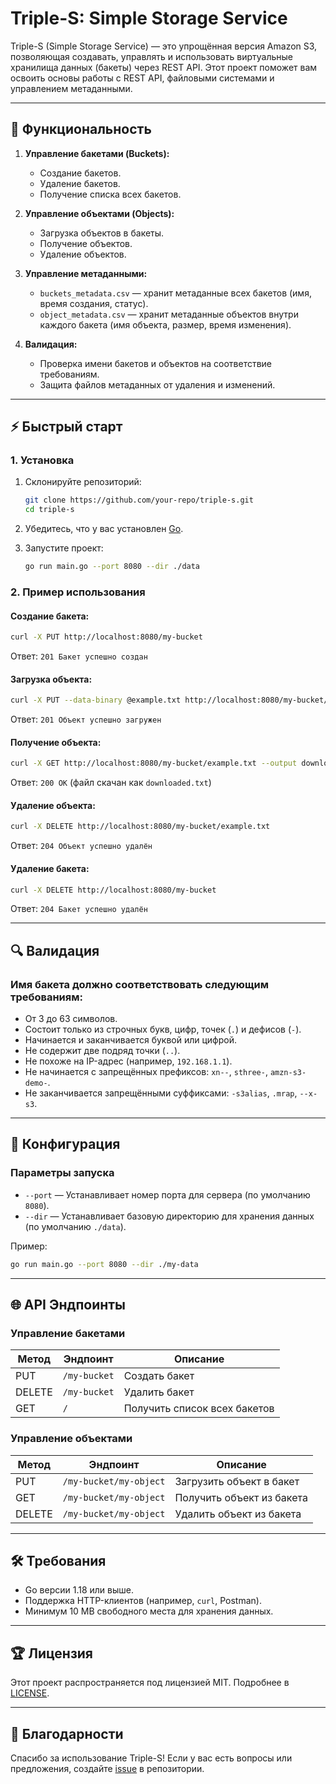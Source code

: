 # Triple-S: Simple Storage Service

Triple-S (Simple Storage Service) — это упрощённая версия Amazon S3, позволяющая создавать, управлять и использовать виртуальные хранилища данных (бакеты) через REST API. Этот проект поможет вам освоить основы работы с REST API, файловыми системами и управлением метаданными.

---

## 🔧 Функциональность

1. **Управление бакетами (Buckets):**
   - Создание бакетов.
   - Удаление бакетов.
   - Получение списка всех бакетов.

2. **Управление объектами (Objects):**
   - Загрузка объектов в бакеты.
   - Получение объектов.
   - Удаление объектов.

3. **Управление метаданными:**
   - `buckets_metadata.csv` — хранит метаданные всех бакетов (имя, время создания, статус).
   - `object_metadata.csv` — хранит метаданные объектов внутри каждого бакета (имя объекта, размер, время изменения).

4. **Валидация:**
   - Проверка имени бакетов и объектов на соответствие требованиям.
   - Защита файлов метаданных от удаления и изменений.

---

## ⚡ Быстрый старт

### 1. Установка

1. Склонируйте репозиторий:
   ```bash
   git clone https://github.com/your-repo/triple-s.git
   cd triple-s
   ```

2. Убедитесь, что у вас установлен [Go](https://golang.org/dl/).

3. Запустите проект:
   ```bash
   go run main.go --port 8080 --dir ./data
   ```

### 2. Пример использования

#### Создание бакета:
```bash
curl -X PUT http://localhost:8080/my-bucket
```
Ответ: `201 Бакет успешно создан`

#### Загрузка объекта:
```bash
curl -X PUT --data-binary @example.txt http://localhost:8080/my-bucket/example.txt
```
Ответ: `201 Объект успешно загружен`

#### Получение объекта:
```bash
curl -X GET http://localhost:8080/my-bucket/example.txt --output downloaded.txt
```
Ответ: `200 OK` (файл скачан как `downloaded.txt`)

#### Удаление объекта:
```bash
curl -X DELETE http://localhost:8080/my-bucket/example.txt
```
Ответ: `204 Объект успешно удалён`

#### Удаление бакета:
```bash
curl -X DELETE http://localhost:8080/my-bucket
```
Ответ: `204 Бакет успешно удалён`

---

## 🔍 Валидация

### Имя бакета должно соответствовать следующим требованиям:

- От 3 до 63 символов.
- Состоит только из строчных букв, цифр, точек (`.`) и дефисов (`-`).
- Начинается и заканчивается буквой или цифрой.
- Не содержит две подряд точки (`..`).
- Не похоже на IP-адрес (например, `192.168.1.1`).
- Не начинается с запрещённых префиксов: `xn--`, `sthree-`, `amzn-s3-demo-`.
- Не заканчивается запрещёнными суффиксами: `-s3alias`, `.mrap`, `--x-s3`.

---

## 🔧 Конфигурация

### Параметры запуска

- `--port` — Устанавливает номер порта для сервера (по умолчанию `8080`).
- `--dir` — Устанавливает базовую директорию для хранения данных (по умолчанию `./data`).

Пример:
```bash
go run main.go --port 8080 --dir ./my-data
```

---

## 🌐 API Эндпоинты

### Управление бакетами

| Метод  | Эндпоинт                | Описание                       |
|--------|-------------------------|--------------------------------|
| PUT    | `/my-bucket`            | Создать бакет                 |
| DELETE | `/my-bucket`            | Удалить бакет                 |
| GET    | `/`                     | Получить список всех бакетов  |

### Управление объектами

| Метод  | Эндпоинт                         | Описание                      |
|--------|----------------------------------|-------------------------------|
| PUT    | `/my-bucket/my-object`           | Загрузить объект в бакет      |
| GET    | `/my-bucket/my-object`           | Получить объект из бакета     |
| DELETE | `/my-bucket/my-object`           | Удалить объект из бакета      |

---

## 🛠️ Требования

- Go версии 1.18 или выше.
- Поддержка HTTP-клиентов (например, `curl`, Postman).
- Минимум 10 MB свободного места для хранения данных.

---

## 🏆 Лицензия

Этот проект распространяется под лицензией MIT. Подробнее в [LICENSE](LICENSE).

---

## 🙏 Благодарности

Спасибо за использование Triple-S! Если у вас есть вопросы или предложения, создайте [issue](https://github.com/your-repo/triple-s/issues) в репозитории.

